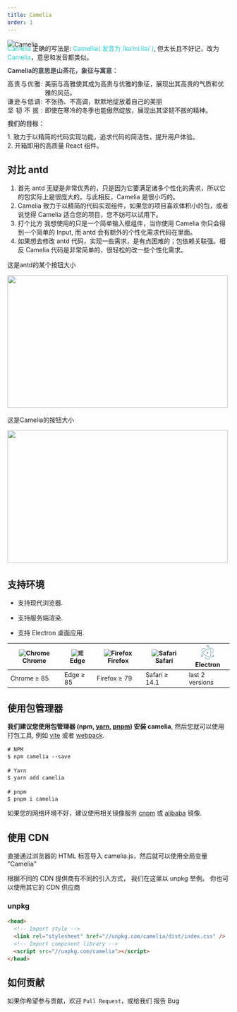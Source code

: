 ```yaml
---
title: Camelia
order: 1
---
```


<style>
  .intro-decs {
     margin: 0 !important;
     margin-top: -10px !important;
  }
  .intro-decs span{
    color: #22cccc;
  }
  .intro-text {
   margin: 0 !important;
   display: flex;
 }
 .intro-text span {
    display: block;
    flex-shrink: 0;
　  text-align: right;
    text-align-last: justify;
    width: 80px;
  padding-right: 5px;
 }
 .intro-title {
   margin: 10px 0 !important;
   color: rgba(42, 46, 54, 0.88);
   font-weight: bold;
 }
</style>

<div class="guide-index-head-box"><img src="/logo.png"/>Camelia</div>

<p class="intro-decs"><span>Camelia</span> 正确的写法是: <span>Camellia( 发音为 /kəˈmiːliə/ )</span>, 但太长且不好记，改为<span>Camelia</span>，意思和发音都类似。</p>

<div class="intro-title">Camelia的意思是山茶花，象征与寓意：</div>

<p class="intro-text"><span>高贵与优雅:</span>美丽与高雅使其成为高贵与优雅的象征，展现出其高贵的气质和优雅的风范。</p>
<p class="intro-text"><span>谦逊与低调:</span>不张扬、不高调，默默地绽放着自己的美丽</p>
<p class="intro-text"><span>坚韧不拔:</span>即使在寒冷的冬季也能傲然绽放，展现出其坚韧不拔的精神。</p>

<div  class="intro-title">我们的目标：</div>
<p class="intro-text">1. 致力于以精简的代码实现功能，追求代码的简洁性，提升用户体验。</p>
<p class="intro-text">2. 开箱即用的高质量 React 组件。</p>

## 对比 antd

1. 首先 antd 无疑是非常优秀的，只是因为它要满足诸多个性化的需求，所以它的包实际上是很庞大的。与此相反，Camelia 是很小巧的。
2. Camelia 致力于以精简的代码实现组件，如果您的项目喜欢体积小的包，或者说觉得 Camelia 适合您的项目，您不妨可以试用下。
3. 打个比方 我想使用的只是一个简单输入框组件，当你使用 Camelia 你只会得到一个简单的 Input, 而 antd 会有额外的个性化需求代码在里面。
4. 如果想去修改 antd 代码，实现一些需求，是有点困难的；包依赖关联强。相反 Camelia 代码是非常简单的，很轻松的改一些个性化需求。

<div>
  <p>这是antd的某个按钮大小</p>
  <img src="/images/ant.png" style="width: 500px; height: 300px"/>
</div>
<div>
  <p>这是Camelia的按钮大小</p>
  <img src="/images/camelia.png" style="width: 500px; height: 300px"/>
</div>

## 支持环境

- 支持现代浏览器.

- 支持服务端渲染.

- 支持 Electron 桌面应用.

| ![Chrome](https://cdn.jsdelivr.net/npm/@browser-logos/chrome/chrome_32x32.png) Chrome | ![IE](https://cdn.jsdelivr.net/npm/@browser-logos/edge/edge_32x32.png) Edge | ![Firefox](https://cdn.jsdelivr.net/npm/@browser-logos/firefox/firefox_32x32.png) Firefox | ![Safari](https://cdn.jsdelivr.net/npm/@browser-logos/safari/safari_32x32.png) Safari | ![Electron](https://raw.githubusercontent.com/alrra/browser-logos/master/src/electron/electron_32x32.png)Electron |
| ------------------------------------------------------------------------------------- | --------------------------------------------------------------------------- | ----------------------------------------------------------------------------------------- | ------------------------------------------------------------------------------------- | ----------------------------------------------------------------------------------------------------------------- |
| Chrome ≥ 85                                                                           | Edge ≥ 85                                                                   | Firefox ≥ 79                                                                              | Safari ≥ 14.1                                                                         | last 2 versions                                                                                                   |

## 使用包管理器

**我们建议您使用包管理器 (npm, [yarn](https://classic.yarnpkg.com/lang/en/), [pnpm](https://pnpm.io/)) 安装 camelia**,
然后您就可以使用打包工具, 例如 [vite](https://vitejs.dev) 或者 [webpack](https://webpack.js.org/).

```shell
# NPM
$ npm camelia --save

# Yarn
$ yarn add camelia

# pnpm
$ pnpm i camelia
```

如果您的网络环境不好，建议使用相关镜像服务 [cnpm](https://github.com/cnpm/cnpm) 或 [alibaba](https://registry.npmmirror.com/) 镜像.

## 使用 CDN

直接通过浏览器的 HTML 标签导入 camelia.js，然后就可以使用全局变量 "Camelia"

根据不同的 CDN 提供商有不同的引入方式， 我们在这里以 unpkg 举例。 你也可以使用其它的 CDN 供应商

### unpkg

```html
<head>
  <!-- Import style -->
  <link rel="stylesheet" href="//unpkg.com/camelia/dist/index.css" />
  <!-- Import component library -->
  <script src="//unpkg.com/camelia"></script>
</head>
```

## 如何贡献

如果你希望参与贡献，欢迎 `Pull Request`，或给我们 报告 Bug
